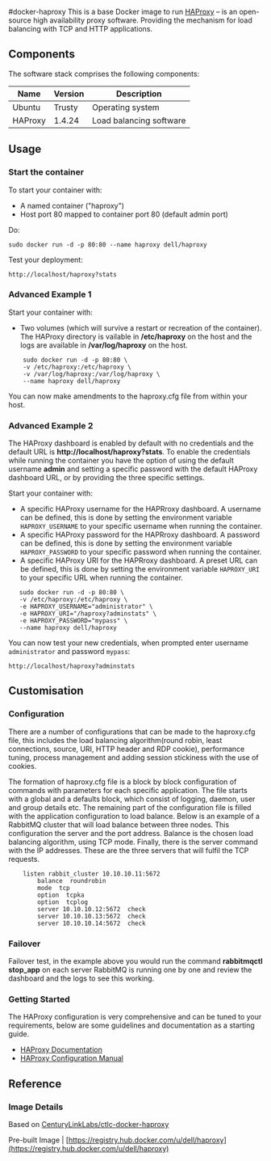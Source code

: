 #docker-haproxy
This is a base Docker image to run [HAProxy]( http://www.haproxy.org/) – is an open-source high availability proxy software. Providing the mechanism for load balancing with TCP and HTTP applications.

## Components
The software stack comprises the following components:

Name       | Version    | Description
-----------|------------|------------------------------
Ubuntu     | Trusty     | Operating system
HAProxy    | 1.4.24     | Load balancing software

## Usage

### Start the container

To start your container with:

* A named container ("haproxy")
* Host port 80 mapped to container port 80 (default admin port)

Do:

    sudo docker run -d -p 80:80 --name haproxy dell/haproxy


Test your deployment:

    http://localhost/haproxy?stats


### Advanced Example 1

Start your container with:

* Two volumes (which will survive a restart or recreation of the container). The HAProxy directory is vailable in **/etc/haproxy** on the host and the logs are available in **/var/log/haproxy** on the host.

```no-highlight
    sudo docker run -d -p 80:80 \ 
    -v /etc/haproxy:/etc/haproxy \ 
    -v /var/log/haproxy:/var/log/haproxy \
    --name haproxy dell/haproxy
```

You can now make amendments to the haproxy.cfg file from within your host.


### Advanced Example 2

The HAProxy dashboard is enabled by default with no credentials and the default URL is **http://localhost/haproxy?stats**. To enable the credentials while running the container you have the option of using the default username **admin** and setting a specific password with the default HAProxy dashboard URL, or by providing the three specific settings.

Start your container with:

* A specific HAProxy username for the HAPRroxy dashboard. A username can be defined, this is done by setting the environment variable `HAPROXY_USERNAME` to your specific username when running the container.
* A specific HAProxy password for the HAPRroxy dashboard. A password can be defined, this is done by setting the environment variable `HAPROXY_PASSWORD` to your specific password when running the container.
* A specific HAProxy URI for the HAPRroxy dashboard. A preset URL can be defined, this is done by setting the environment variable `HAPROXY_URI` to your specific URL when running the container.


```no-highlight
   sudo docker run -d -p 80:80 \
   -v /etc/haproxy:/etc/haproxy \
   -e HAPROXY_USERNAME="administrator" \
   -e HAPROXY_URI="/haproxy?adminstats" \
   -e HAPROXY_PASSWORD="mypass" \
   --name haproxy dell/haproxy
```


You can now test your new credentials, when prompted enter username `administrator` and password `mypass`:

    http://localhost/haproxy?adminstats


## Customisation

### Configuration

There are a number of configurations that can be made to the haproxy.cfg file, this includes the load balancing algorithm(round robin, least connections, source, URI, HTTP header and RDP cookie), performance tuning, process management and adding session stickiness with the use of cookies.

The formation of haproxy.cfg file is a block by block configuration of commands with parameters for each specific application. The file starts with a global and a defaults block, which consist of logging, daemon, user and group details etc.  The remaining part of the configuration file is filled with the application configuration to load balance. Below is an example of a RabbitMQ cluster that will load balance between three nodes. This configuration the server and the port address. Balance is the chosen load balancing algorithm, using TCP mode. Finally, there is the server command with the IP addresses. These are the three servers that will fulfil the TCP requests.

```no-highlight
    listen rabbit_cluster 10.10.10.11:5672
        balance  roundrobin
        mode  tcp
        option  tcpka
        option  tcplog
        server 10.10.10.12:5672  check
        server 10.10.10.13:5672  check 
        server 10.10.10.14:5672  check
```

### Failover

Failover test, in the example above you would run the command **rabbitmqctl stop_app** on each server RabbitMQ is running one by one and review the dashboard and the logs to see this working.

### Getting Started

The HAProxy configuration is very comprehensive and can be tuned to your requirements, below are some guidelines and documentation as a starting guide.

* [HAProxy Documentation](http://www.haproxy.org/#docs)
* [HAProxy Configuration Manual](http://cbonte.github.io/haproxy-dconv/configuration-1.4.html)


## Reference

### Image Details

Based on [CenturyLinkLabs/ctlc-docker-haproxy](https://github.com/CenturyLinkLabs/ctlc-docker-haproxy)

Pre-built Image   | [https://registry.hub.docker.com/u/dell/haproxy](https://registry.hub.docker.com/u/dell/haproxy) 
